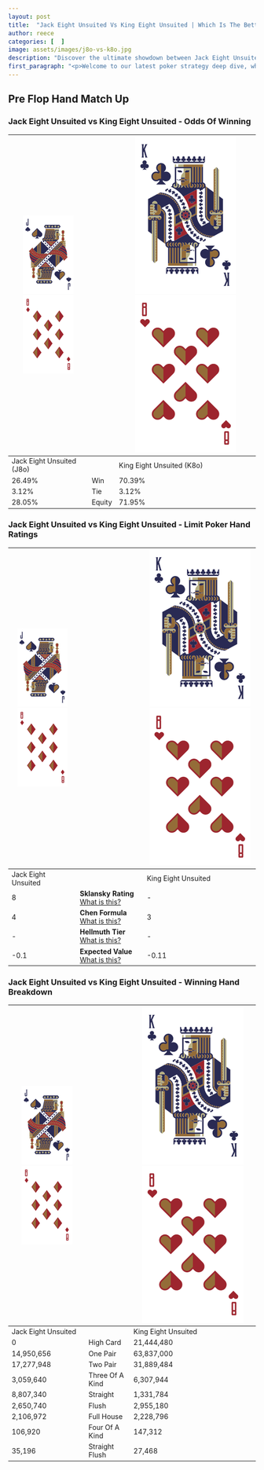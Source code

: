 ```yaml
---
layout: post
title:  "Jack Eight Unsuited Vs King Eight Unsuited | Which Is The Better Hand In Poker? A Complete Guide"
author: reece
categories: [  ]
image: assets/images/j8o-vs-k8o.jpg
description: "Discover the ultimate showdown between Jack Eight Unsuited and King Eight Unsuited in poker! Uncover the odds, strategies, and scenarios where one hand triumphs over the other. Get ready to up your poker game with this thrilling analysis."
first_paragraph: "<p>Welcome to our latest poker strategy deep dive, where we're pitting two distinct hands against each other in a high-stakes showdown: Jack Eight Unsuited vs King Eight Unsuited.</p><p>In the dynamic world of poker, every decision counts, and knowing which hand holds the upper hand is key to your success at the table.</p><p>In this article, we'll dissect these two hands, explore the scenarios where one dominates the other, and equip you with the knowledge to make strategic choices that can tip the odds in your favor.</p><p>Get ready to unravel the intriguing dynamics of these poker hands and elevate your game to new heights.</p>"
---
```




[comment]: # (sp0)

## Pre Flop Hand Match Up

<div class="table hand-ratings" markdown="1"> 



### Jack Eight Unsuited vs King Eight Unsuited - Odds Of Winning


    
| ![image info](assets/images/hand1/J.png) ![image info](assets/images/hand1/8o.png) |  | ![image info](assets/images/hand2/K.png) ![image info](assets/images/hand2/8o.png) |
| -------- | -------- | -------- |
| Jack Eight Unsuited (J8o) |  | King Eight Unsuited (K8o) |
| 26.49% | Win | 70.39% |
| 3.12% | Tie | 3.12% |
| 28.05% | Equity | 71.95% |




[comment]: # (sp1)



### Jack Eight Unsuited vs King Eight Unsuited - Limit Poker Hand Ratings


    
| ![image info](assets/images/hand1/J.png) ![image info](assets/images/hand1/8o.png) |  | ![image info](assets/images/hand2/K.png) ![image info](assets/images/hand2/8o.png) |
| -------- | -------- | -------- |
| Jack Eight Unsuited |  | King Eight Unsuited |
| 8 | **Sklansky Rating** [What is this?](/sklansky-rating-explained) | - |
| 4 | **Chen Formula** [What is this?](/chen-formula-explained) | 3 |
| - | **Hellmuth Tier** [What is this?](/Hellmuth-tier-explained) | - |
| -0.1 | **Expected Value** [What is this?](/expected-value-explained) | -0.11 |




[comment]: # (sp2)



### Jack Eight Unsuited vs King Eight Unsuited - Winning Hand Breakdown


    
| ![image info](assets/images/hand1/J.png) ![image info](assets/images/hand1/8o.png) |  | ![image info](assets/images/hand2/K.png) ![image info](assets/images/hand2/8o.png) |
| -------- | -------- | -------- |
| Jack Eight Unsuited |  | King Eight Unsuited |
| 0 | High Card | 21,444,480 |
| 14,950,656 | One Pair | 63,837,000 |
| 17,277,948 | Two Pair | 31,889,484 |
| 3,059,640 | Three Of A Kind | 6,307,944 |
| 8,807,340 | Straight | 1,331,784 |
| 2,650,740 | Flush | 2,955,180 |
| 2,106,972 | Full House | 2,228,796 |
| 106,920 | Four Of A Kind | 147,312 |
| 35,196 | Straight Flush | 27,468 |




[comment]: # (sp3)



</div>

[comment]: # (sp4)



[comment]: # (sp5)


